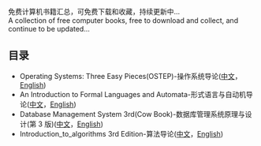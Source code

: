 免费计算机书籍汇总，可免费下载和收藏，持续更新中...  
A collection of free computer books, free to download and collect, and continue to be updated...

## 目录

- Operating Systems: Three Easy Pieces(OSTEP)-操作系统导论([中文](<https://github.com/yuanzhou3118/books/blob/master/Operating%20Systems%20in%203%20Easy%20Pieces(OSTEP)/%E6%93%8D%E4%BD%9C%E7%B3%BB%E7%BB%9F%E5%AF%BC%E8%AE%BA.pdf.zip>)，[English](http://pages.cs.wisc.edu/~remzi/OSTEP/#book-chapters))
- An Introduction to Formal Languages and Automata-形式语言与自动机导论([中文](<https://github.com/yuanzhou3118/books/blob/master/An%20Introduction%20to%20Formal%20Languages%20and%20Automata(%E5%BD%A2%E5%BC%8F%E8%AF%AD%E8%A8%80%E4%B8%8E%E8%87%AA%E5%8A%A8%E6%9C%BA%E5%AF%BC%E8%AE%BA)%E4%B8%AD%E8%8B%B1%E6%96%87%E7%89%88%E6%9C%AC/%E5%BD%A2%E5%BC%8F%E8%AF%AD%E8%A8%80%E4%B8%8E%E8%87%AA%E5%8A%A8%E6%9C%BA%E5%AF%BC%E8%AE%BA.pdf>)，[English](<https://github.com/yuanzhou3118/books/blob/master/An%20Introduction%20to%20Formal%20Languages%20and%20Automata(%E5%BD%A2%E5%BC%8F%E8%AF%AD%E8%A8%80%E4%B8%8E%E8%87%AA%E5%8A%A8%E6%9C%BA%E5%AF%BC%E8%AE%BA)%E4%B8%AD%E8%8B%B1%E6%96%87%E7%89%88%E6%9C%AC/An%20Introduction%20to%20Formal%20Languages%20and%20Automata%20by%20Peter%20Linz.pdf>))
- Database Management System 3rd(Cow Book)-数据库管理系统原理与设计(第 3 版)([中文](https://github.com/yuanzhou3118/books/blob/master/Database%20Management%20System%203rd/%E6%95%B0%E6%8D%AE%E5%BA%93%E7%AE%A1%E7%90%86%E7%B3%BB%E7%BB%9F%E5%8E%9F%E7%90%86%E4%B8%8E%E8%AE%BE%E8%AE%A1%EF%BC%88%E7%AC%AC3%E7%89%88%EF%BC%89%E4%B8%AD%E6%96%87%E7%89%88.pdf)，[English](https://github.com/yuanzhou3118/books/blob/master/Database%20Management%20System%203rd/Database%20Management%20System%203rd.pdf))
- Introduction_to_algorithms 3rd Edition-算法导论([中文](<https://github.com/yuanzhou3118/books/blob/master/Introduction_to_algorithms-3rd%20Edition(%E7%AE%97%E6%B3%95%E5%AF%BC%E8%AE%BA)%E4%B8%AD%E8%8B%B1%E6%96%87%E7%89%88%E6%9C%AC/%E7%AE%97%E6%B3%95%E5%AF%BC%E8%AE%BA%E4%B8%AD%E6%96%87%E7%89%88.pdf>)，[English](<https://github.com/yuanzhou3118/books/blob/master/Introduction_to_algorithms-3rd%20Edition(%E7%AE%97%E6%B3%95%E5%AF%BC%E8%AE%BA)%E4%B8%AD%E8%8B%B1%E6%96%87%E7%89%88%E6%9C%AC/Introduction_to_algorithms-3rd%20Edition.pdf>))
